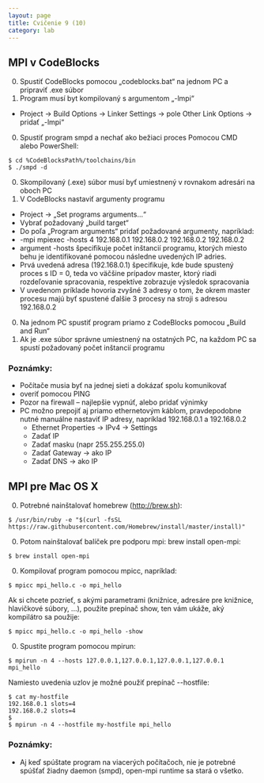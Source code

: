 ```yaml
---
layout: page
title: Cvičenie 9 (10)
category: lab
---
```


## MPI v CodeBlocks

0. Spustiť CodeBlocks pomocou „codeblocks.bat“ na jednom PC a pripraviť .exe súbor
0. Program musí byt kompilovaný s argumentom „-lmpi“
  - Project -> Build Options -> Linker Settings -> pole Other Link Options -> pridať „-lmpi“
0. Spustiť program smpd a nechať ako bežiaci proces Pomocou CMD alebo PowerShell:
```
$ cd %CodeBlocksPath%/toolchains/bin
$ ./smpd -d
```

0. Skompilovaný (.exe) súbor musí byť umiestnený v rovnakom adresári na oboch PC
0. V CodeBlocks nastaviť argumenty programu
  - Project -> „Set programs arguments...“
  - Vybrať požadovaný „build target“
  - Do poľa „Program arguments“ pridať požadované argumenty, napríklad:
  - -mpi mpiexec -hosts 4 192.168.0.1 192.168.0.2 192.168.0.2 192.168.0.2
  - argument -hosts špecifikuje počet inštancií programu, ktorých miesto behu je identifikované pomocou následne uvedených IP adries.
  - Prvá uvedená adresa (192.168.0.1) špecifikuje, kde bude spustený proces s ID = 0, teda vo väčšine prípadov master, ktorý riadi rozdeľovanie spracovania, respektíve zobrazuje výsledok spracovania
  - V uvedenom príklade hovoria zvyšné 3 adresy o tom, že okrem master procesu majú byť spustené ďalšie 3 procesy na stroji s adresou 192.168.0.2
0. Na jednom PC spustiť program priamo z CodeBlocks pomocou „Build and Run“
0. Ak je .exe súbor správne umiestnený na ostatných PC, na každom PC sa spustí požadovaný počet inštancií programu

### Poznámky:
- Počítače musia byť na jednej sieti a dokázať spolu komunikovať
- overiť pomocou PING
- Pozor na firewall – najlepšie vypnúť, alebo pridať výnimky
- PC možno prepojiť aj priamo ethernetovým káblom, pravdepodobne nutné manuálne nastaviť IP adresy, napríklad 192.168.0.1 a 192.168.0.2
  - Ethernet Properties -> IPv4 -> Settings
  - Zadať IP
  - Zadať masku (napr 255.255.255.0)
  - Zadať Gateway -> ako IP
  - Zadať DNS -> ako IP



## MPI pre Mac OS X

0. Potrebné nainštalovať homebrew (http://brew.sh):
```
$ /usr/bin/ruby -e "$(curl -fsSL https://raw.githubusercontent.com/Homebrew/install/master/install)"
```

0. Potom nainštalovať balíček pre podporu mpi: brew install open-mpi:
```
$ brew install open-mpi
```

0. Kompilovať program pomocou mpicc, napríklad:
```
$ mpicc mpi_hello.c -o mpi_hello  
```

Ak si chcete pozrieť, s akými parametrami (knižnice, adresáre pre knižnice, hlavičkové súbory, ...), použite prepínač show, ten vám ukáže, aký kompilátro sa použije:
```
$ mpicc mpi_hello.c -o mpi_hello -show
```

0. Spustite program pomocou mpirun:
```
$ mpirun -n 4 --hosts 127.0.0.1,127.0.0.1,127.0.0.1,127.0.0.1 mpi_hello
```

Namiesto uvedenia uzlov je možné použiť prepínač --hostfile:
```
$ cat my-hostfile
192.168.0.1 slots=4
192.168.0.2 slots=4
$
$ mpirun -n 4 --hostfile my-hostfile mpi_hello
```

### Poznámky:
- Aj keď spúštate program na viacerých počítačoch, nie je potrebné spúšťať žiadny daemon (smpd), open-mpi runtime sa stará o všetko.
